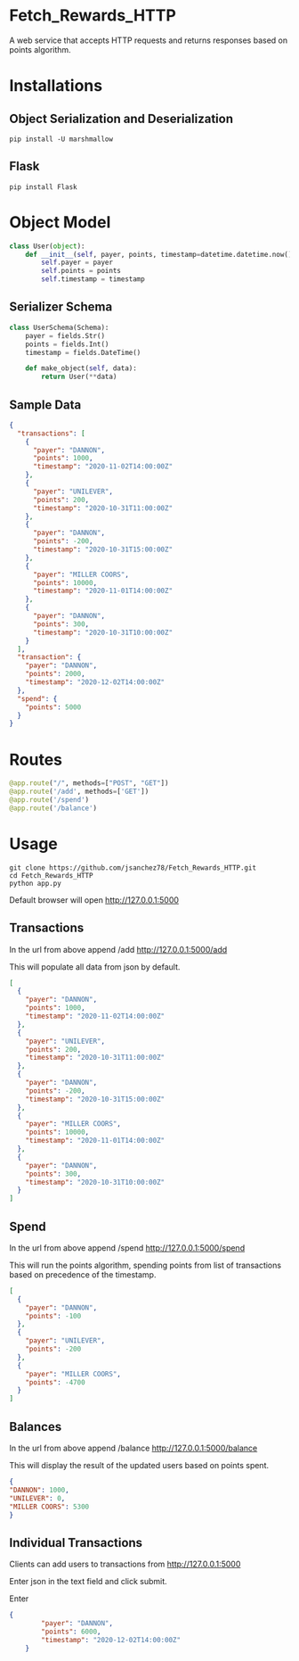 # Fetch_Rewards_HTTP
A web service that accepts HTTP requests and returns responses based on points algorithm.

# Installations
## Object Serialization and Deserialization
```
pip install -U marshmallow
```
## Flask
```
pip install Flask
```
# Object Model
```python
class User(object):
    def __init__(self, payer, points, timestamp=datetime.datetime.now()):
        self.payer = payer
        self.points = points
        self.timestamp = timestamp
```
## Serializer Schema
```python
class UserSchema(Schema):
    payer = fields.Str()
    points = fields.Int()
    timestamp = fields.DateTime()

    def make_object(self, data):
        return User(**data)
```
## Sample Data
```json
{
  "transactions": [
    {
      "payer": "DANNON",
      "points": 1000,
      "timestamp": "2020-11-02T14:00:00Z"
    },
    {
      "payer": "UNILEVER",
      "points": 200,
      "timestamp": "2020-10-31T11:00:00Z"
    },
    {
      "payer": "DANNON",
      "points": -200,
      "timestamp": "2020-10-31T15:00:00Z"
    },
    {
      "payer": "MILLER COORS",
      "points": 10000,
      "timestamp": "2020-11-01T14:00:00Z"
    },
    {
      "payer": "DANNON",
      "points": 300,
      "timestamp": "2020-10-31T10:00:00Z"
    }
  ],
  "transaction": {
    "payer": "DANNON",
    "points": 2000,
    "timestamp": "2020-12-02T14:00:00Z"
  },
  "spend": {
    "points": 5000
  }
}
```
# Routes
```python
@app.route("/", methods=["POST", "GET"])
@app.route('/add', methods=['GET'])
@app.route('/spend')
@app.route('/balance')
```
# Usage
```
git clone https://github.com/jsanchez78/Fetch_Rewards_HTTP.git
cd Fetch_Rewards_HTTP
python app.py
```
Default browser will open http://127.0.0.1:5000

## Transactions
In the url from above append /add
http://127.0.0.1:5000/add

This will populate all data from json by default.

```json
[
  {
    "payer": "DANNON", 
    "points": 1000, 
    "timestamp": "2020-11-02T14:00:00Z"
  }, 
  {
    "payer": "UNILEVER", 
    "points": 200, 
    "timestamp": "2020-10-31T11:00:00Z"
  }, 
  {
    "payer": "DANNON", 
    "points": -200, 
    "timestamp": "2020-10-31T15:00:00Z"
  }, 
  {
    "payer": "MILLER COORS", 
    "points": 10000, 
    "timestamp": "2020-11-01T14:00:00Z"
  }, 
  {
    "payer": "DANNON", 
    "points": 300, 
    "timestamp": "2020-10-31T10:00:00Z"
  }
]
```

## Spend

In the url from above append /spend
http://127.0.0.1:5000/spend

This will run the points algorithm, spending points from list of transactions based on precedence of the timestamp.

```json
[
  {
    "payer": "DANNON", 
    "points": -100
  }, 
  {
    "payer": "UNILEVER", 
    "points": -200
  }, 
  {
    "payer": "MILLER COORS", 
    "points": -4700
  }
]
```
## Balances

In the url from above append /balance
http://127.0.0.1:5000/balance


This will display the result of the updated users based on points spent.

```json
{
"DANNON": 1000,
"UNILEVER": 0,
"MILLER COORS": 5300
}
```

## Individual Transactions

Clients can add users to transactions from http://127.0.0.1:5000

Enter json in the text field and click submit. 

Enter 

```json
{
        "payer": "DANNON",
        "points": 6000,
        "timestamp": "2020-12-02T14:00:00Z"
    }
```
